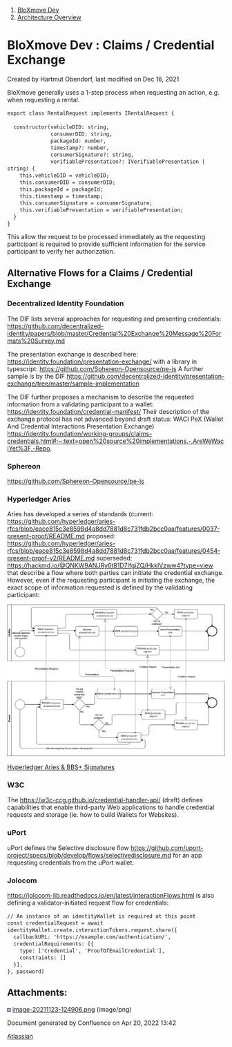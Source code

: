 <div id="page">

<div id="main" class="aui-page-panel">

<div id="main-header">

<div id="breadcrumb-section">

1.  <span>[BloXmove Dev](index.html)</span>
2.  <span>[Architecture
    Overview](Architecture-Overview_4492492808.html)</span>

</div>

# <span id="title-text"> BloXmove Dev : Claims / Credential Exchange </span>

</div>

<div id="content" class="view">

<div class="page-metadata">

Created by <span class="author"> Hartmut Obendorf</span>, last modified
on Dec 16, 2021

</div>

<div id="main-content" class="wiki-content group">

BloXmove generally uses a 1-step process when requesting an action, e.g.
when requesting a rental.

<div class="code panel pdl" style="border-width: 1px;">

<div class="codeContent panelContent pdl">

``` syntaxhighlighter-pre
export class RentalRequest implements IRentalRequest {

  constructor(vehicleDID: string,
              consumerDID: string,
              packageId: number,
              timestamp?: number,
              consumerSignature?: string,
              verifiablePresentation?: IVerifiablePresentation | string) {
    this.vehicleDID = vehicleDID;
    this.consumerDID = consumerDID;
    this.packageId = packageId;
    this.timestamp = timestamp;
    this.consumerSignature = consumerSignature;
    this.verifiablePresentation = verifiablePresentation;
  }
}
```

</div>

</div>

This allow the request to be processed immediately as the requesting
participant is required to provide sufficient information for the
service participant to verify her authorization.

## Alternative Flows for a Claims / Credential Exchange

### Decentralized Identity Foundation

The DIF lists several approaches for requesting and presenting
credentials:
<https://github.com/decentralized-identity/papers/blob/master/Credential%20Exchange%20Message%20Formats%20Survey.md>

The presentation exchange is described here:
<https://identity.foundation/presentation-exchange/> with a library in
typescript: <https://github.com/Sphereon-Opensource/pe-js> A further
sample is by the DIF
<https://github.com/decentralized-identity/presentation-exchange/tree/master/sample-implementation>

The DIF further proposes a mechanism to describe the requested
information from a validating participant to a wallet:
<https://identity.foundation/credential-manifest/> Their description of
the exchange protocol has not advanced beyond draft status: WACI PeX
(Wallet And Credential Interactions Presentation Exchange)
<https://identity.foundation/working-groups/claims-credentials.html#:~:text=open%20source%20implementations.-,AreWeWaciYet%3F,-Repo>.

### **Sphereon**

<https://github.com/Sphereon-Opensource/pe-js>

### Hyperledger Aries

Aries has developed a series of standards (current:
<https://github.com/hyperledger/aries-rfcs/blob/eace815c3e8598d4a8dd7881d8c731fdb2bcc0aa/features/0037-present-proof/README.md>
proposed:
<https://github.com/hyperledger/aries-rfcs/blob/eace815c3e8598d4a8dd7881d8c731fdb2bcc0aa/features/0454-present-proof-v2/README.md>
superseded:
<https://hackmd.io/@QNKW9ANJRy6t81D7IfgiZQ/HkklVzww4?type=view> that
describe a flow where both parties can initiate the credential exchange.
However, even if the requesting participant is initiating the exchange,
the exact scope of information requested is defined by the validating
participant:

<span class="confluence-embedded-file-wrapper image-center-wrapper">![](attachments/4493869070/4493836318.png)</span>

[Hyperledger Aries & BBS+
Signatures](https://github.com/hyperledger/aries-rfcs/blob/main/features/0646-bbs-credentials/README.md)

### W3C

The <https://w3c-ccg.github.io/credential-handler-api/> (draft) defines
capabilities that enable third-party Web applications to handle
credential requests and storage (ie. how to build Wallets for Websites).

### uPort

uPort defines the Selective disclosure flow
<https://github.com/uport-project/specs/blob/develop/flows/selectivedisclosure.md>
for an app requesting credentials from the uPort wallet.

### Jolocom

<https://jolocom-lib.readthedocs.io/en/latest/interactionFlows.html> is
also defining a validator-initiated request flow for credentials:

<div class="code panel pdl" style="border-width: 1px;">

<div class="codeContent panelContent pdl">

``` syntaxhighlighter-pre
// An instance of an identityWallet is required at this point
const credentialRequest = await identityWallet.create.interactionTokens.request.share({
  callbackURL: 'https://example.com/authentication/',
  credentialRequirements: [{
    type: ['Credential', 'ProofOfEmailCredential'],
    constraints: []
  }],
}, password)
```

</div>

</div>

</div>

<div class="pageSection group">

<div class="pageSectionHeader">

## Attachments:

</div>

<div class="greybox" data-align="left">

![](images/icons/bullet_blue.gif)
[image-20211123-124906.png](attachments/4493869070/4493836318.png)
(image/png)  

</div>

</div>

</div>

</div>

<div id="footer" data-role="contentinfo">

<div class="section footer-body">

Document generated by Confluence on Apr 20, 2022 13:42

<div id="footer-logo">

[Atlassian](http://www.atlassian.com/)

</div>

</div>

</div>

</div>
